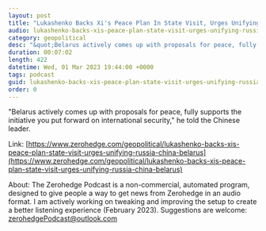 ```yaml
---
layout: post
title: "Lukashenko Backs Xi's Peace Plan In State Visit, Urges Unifying Russia-China-Belarus Industrial Policies"
audio: lukashenko-backs-xis-peace-plan-state-visit-urges-unifying-russia-china-belarus-0
category: geopolitical
desc: "&quot;Belarus actively comes up with proposals for peace, fully supports the initiative you put forward on international security,&quot; he told the Chinese leader."
duration: 00:07:02
length: 422
datetime: Wed, 01 Mar 2023 19:44:00 +0000
tags: podcast
guid: lukashenko-backs-xis-peace-plan-state-visit-urges-unifying-russia-china-belarus-0
order: 0
---
```

&quot;Belarus actively comes up with proposals for peace, fully supports the initiative you put forward on international security,&quot; he told the Chinese leader.

Link: [https://www.zerohedge.com/geopolitical/lukashenko-backs-xis-peace-plan-state-visit-urges-unifying-russia-china-belarus](https://www.zerohedge.com/geopolitical/lukashenko-backs-xis-peace-plan-state-visit-urges-unifying-russia-china-belarus)

About: The Zerohedge Podcast is a non-commercial, automated program, designed to give people a way to get news from Zerohedge in an audio format.  I am actively working on tweaking and improving the setup to create a better listening experience (February 2023).  Suggestions are welcome: [zerohedgePodcast@outlook.com](mailto:zerohedgePodcast@outlook.com)